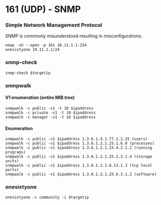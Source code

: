# 161 (UDP) - SNMP

### Simple Network Management Protocol

SNMP is commonly misunderstood resulting in misconfigurations.

```
nmap -sU --open -p 161 10.11.1.1-254 
onesixtyone 10.11.1.1/24
```

### snmp-check

```
snmp-check $targetip
```

### snmpwalk

#### V1 enumeration (entire MIB tree)

```
snmpwalk -c public -v1 -t 10 $ipaddress
snmpwalk -c private -v1 -t 10 $ipaddress
snmpwalk -c manager -v1 -t 10 $ipaddress
```

#### Enumeration

```
snmpwalk -c public -v1 $ipaddress 1.3.6.1.4.1.77.1.2.25 (users)
snmpwalk -c public -v1 $ipaddress 1.3.6.1.2.1.25.1.6.0 (processes)
snmpwalk -c public -v1 $ipaddress 1.3.6.1.2.1.25.4.2.1.2 (running programs)
snmpwalk -c public -v1 $ipaddress 1.3.6.1.2.1.25.2.3.1.4 (storage units)
snmpwalk -c public -v1 $ipaddress 1.3.6.1.2.1.6.13.1.3 (tcp local ports)
snmpwalk -c public -v1 $ipaddress 1.3.6.1.2.1.25.6.3.1.2 (software)
```

### onesixtyone

```
onesixtyone -c community -i $targetip
```
